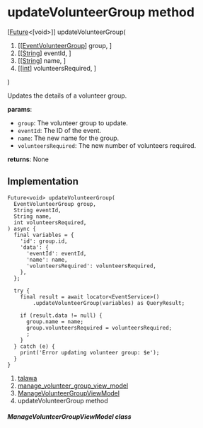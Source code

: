 
<div>

# updateVolunteerGroup method

</div>


[[Future](https://api.flutter.dev/flutter/dart-core/Future-class.html)\<[void\>]]
updateVolunteerGroup(

1.  [[[EventVolunteerGroup](../../models_events_event_volunteer_group/EventVolunteerGroup-class.md)]
    group, ]
2.  [[[String](https://api.flutter.dev/flutter/dart-core/String-class.html)]
    eventId, ]
3.  [[[String](https://api.flutter.dev/flutter/dart-core/String-class.html)]
    name, ]
4.  [[[int](https://api.flutter.dev/flutter/dart-core/int-class.html)]
    volunteersRequired,
    ]

)



Updates the details of a volunteer group.

**params**:

-   `group`: The volunteer group to update.
-   `eventId`: The ID of the event.
-   `name`: The new name for the group.
-   `volunteersRequired`: The new number of volunteers required.

**returns**: None



## Implementation

``` language-dart
Future<void> updateVolunteerGroup(
  EventVolunteerGroup group,
  String eventId,
  String name,
  int volunteersRequired,
) async {
  final variables = {
    'id': group.id,
    'data': {
      'eventId': eventId,
      'name': name,
      'volunteersRequired': volunteersRequired,
    },
  };

  try {
    final result = await locator<EventService>()
        .updateVolunteerGroup(variables) as QueryResult;

    if (result.data != null) {
      group.name = name;
      group.volunteersRequired = volunteersRequired;
      ;
    }
  } catch (e) {
    print('Error updating volunteer group: $e');
  }
}
```







1.  [talawa](../../index.md)
2.  [manage_volunteer_group_view_model](../../view_model_after_auth_view_models_event_view_models_manage_volunteer_group_view_model/)
3.  [ManageVolunteerGroupViewModel](../../view_model_after_auth_view_models_event_view_models_manage_volunteer_group_view_model/ManageVolunteerGroupViewModel-class.md)
4.  updateVolunteerGroup method

##### ManageVolunteerGroupViewModel class







